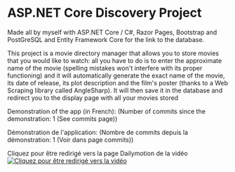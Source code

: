 ﻿# ASP.NET Core Discovery Project

Made all by myself with ASP.NET Core / C#, Razor Pages, Bootstrap and PostGreSQL and Entity Framework Core for the link to the database.

This project is a movie directory manager that allows you to store movies that you would like to watch: all you have to do is to enter the approximate name of the movie (spelling mistakes won't interfere with its proper functioning) and it will automatically generate the exact name of the movie, its date of release, its plot description and the film's poster (thanks to a Web Scraping library called AngleSharp). It will then save it in the database and redirect you to the display page with all your movies stored


Demonstration of the app (in French): (Number of commits since the demonstration: 1 (See commits page))


Démonstration de l'application: (Nombre de commits depuis la démonstration: 1 (Voir dans page commits))

Cliquez pour être redirigé vers la page Dailymotion de la vidéo
[![Cliquez pour être redirigé vers la vidéo](https://i.ibb.co/jy96j4P/asp-net-project.png)](https://www.dailymotion.com/video/x8ibvjn)